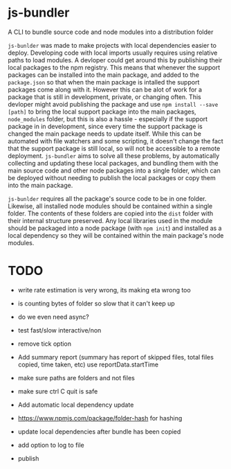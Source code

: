 # js-bundler

A CLI to bundle source code and node modules into a distribution folder

`js-bunlder` was made to make projects with local dependencies easier to deploy. Developing code with local imports usually requires using relative paths to load modules. A devloper could get around this by publishing their local packages to the npm registry. This means that whenever the support packages can be installed into the main package, and added to the `package.json` so that when the main package is intalled the support packages come along with it. However this can be alot of work for a package that is still in development, private, or changing often. This devloper might avoid publishing the package and use `npm install --save [path]` to bring the local support package into the main packages, `node_modules` folder, but this is also a hassle - especially if the support package in in development, since every time the support package is changed the main package needs to update itself. While this can be automated with file watchers and some scripting, it doesn't change the fact that the support package is still local, so will not be accessible to a remote deployment. `js-bundler` aims to solve all these problems, by automatically collecting and updating these local packages, and bundling them with the main source code and other node packages into a single folder, which can be deployed without needing to publish the local packages or copy them into the main package.

`js-bunlder` requires all the package's source code to be in one folder. Likewise, all installed node modules should be contained within a single folder. The contents of these folders are copied into the `dist` folder with their internal structure preserved. Any local libraries used in the module should be packaged into a node package (with `npm init`) and installed as a local dependency so they will be contained within the main package's node modules.

# TODO

- write rate estimation is very wrong, its making eta wrong too
- is counting bytes of folder so slow that it can't keep up

- do we even need async?
- test fast/slow interactive/non
- remove tick option
- Add summary report (summary has report of skipped files, total files copied, time taken, etc) use reportData.startTime
- make sure paths are folders and not files
- make sure ctrl C quit is safe
- Add automatic local dependency update
- https://www.npmjs.com/package/folder-hash for hashing
- update local dependencies after bundle has been copied
- add option to log to file
- publish
